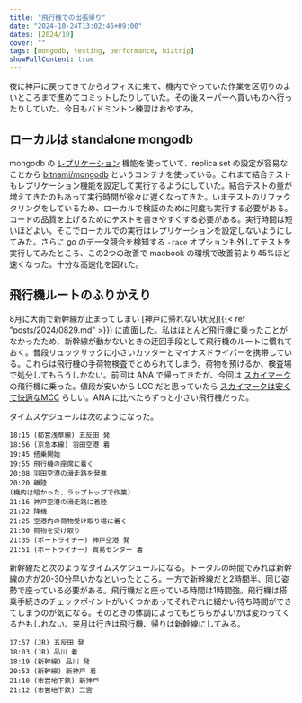 ```yaml
---
title: "飛行機での出張帰り"
date: "2024-10-24T13:02:46+09:00"
dates: [2024/10]
cover: ""
tags: [mongodb, testing, performance, biztrip]
showFullContent: true
---
```


夜に神戸に戻ってきてからオフィスに来て、機内でやっていた作業を区切りのよいところまで進めてコミットしたりしていた。その後スーパーへ買いものへ行ったりしていた。今日もバドミントン練習はおやすみ。

## ローカルは standalone mongodb

mongodb の [レプリケーション](https://www.mongodb.com/docs/manual/replication/) 機能を使っていて、replica set の設定が容易なことから [bitnami/mongodb](https://hub.docker.com/r/bitnami/mongodb) というコンテナを使っている。これまで結合テストもレプリケーション機能を設定して実行するようにしていた。結合テストの量が増えてきたのもあって実行時間が徐々に遅くなってきた。いまテストのリファクタリングをしているため、ローカルで検証のために何度も実行する必要がある。コードの品質を上げるためにテストを書きやすくする必要がある。実行時間は短いほどよい。そこでローカルでの実行はレプリケーションを設定しないようにしてみた。さらに go のデータ競合を検知する `-race` オプションも外してテストを実行してみたところ、この2つの改善で macbook の環境で改善前より45%ほど速くなった。十分な高速化を図れた。

## 飛行機ルートのふりかえり

8月に大雨で新幹線が止まってしまい [神戸に帰れない状況]({{< ref "posts/2024/0829.md" >}}) に直面した。私はほとんど飛行機に乗ったことがなかったため、新幹線が動かないときの迂回手段として飛行機のルートに慣れておく。普段リュックサックに小さいカッターとマイナスドライバーを携帯している。これらは飛行機の手荷物検査でとめられてしまう。荷物を預けるか、検査場で処分してもらうしかない。前回は ANA で帰ってきたが、今回は [スカイマーク](https://www.skymark.co.jp/ja/) の飛行機に乗った。値段が安いから LCC だと思っていたら [スカイマークは安くて快適なMCC](https://japantour.airtrip.jp/column/magazine/skymark-why-popularity-goodvalue/) らしい。ANA に比べたらずっと小さい飛行機だった。

タイムスケジュールは次のようになった。

```
18:15 (都営浅草線) 五反田 発
18:56 (京急本線) 羽田空港 着
19:45 搭乗開始
19:55 飛行機の座席に着く
20:08 羽田空港の滑走路を発進
20:20 離陸
(機内は暗かった、ラップトップで作業)
21:16 神戸空港の滑走路に着陸
21:22 降機
21:25 空港内の荷物受け取り場に着く
21:30 荷物を受け取り
21:35 (ポートライナー) 神戸空港 発
21:51 (ポートライナー) 貿易センター 着
```

新幹線だと次のようなタイムスケジュールになる。トータルの時間でみれば新幹線の方が20-30分早いかなといったところ。一方で新幹線だと2時間半、同じ姿勢で座っている必要がある。飛行機だと座っている時間は1時間強。飛行機は搭乗手続きのチェックポイントがいくつかあってそれぞれに細かい待ち時間ができてしまうのが気になる。そのときの体調によってもどちらがよいかは変わってくるかもしれない。来月は行きは飛行機、帰りは新幹線にしてみる。

```
17:57 (JR) 五反田 発
18:03 (JR) 品川 着
18:19 (新幹線) 品川 発
20:53 (新幹線) 新神戸 着
21:10 (市営地下鉄) 新神戸
21:12 (市営地下鉄) 三宮
```
